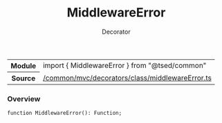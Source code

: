 
<header class="symbol-info-header"><h1 id="middlewareerror">MiddlewareError</h1><label class="symbol-info-type-label decorator">Decorator</label></header>
<!-- summary -->
<section class="symbol-info"><table class="is-full-width"><tbody><tr><th>Module</th><td><div class="lang-typescript"><span class="token keyword">import</span> { MiddlewareError }&nbsp;<span class="token keyword">from</span>&nbsp;<span class="token string">"@tsed/common"</span></div></td></tr><tr><th>Source</th><td><a href="https://github.com/Romakita/ts-express-decorators/blob/v4.14.0/src//common/mvc/decorators/class/middlewareError.ts#L0-L0">/common/mvc/decorators/class/middlewareError.ts</a></td></tr></tbody></table></section>
<!-- overview -->


### Overview


<pre><code class="typescript-lang ">function <span class="token function">MiddlewareError</span><span class="token punctuation">(</span><span class="token punctuation">)</span><span class="token punctuation">:</span> Function<span class="token punctuation">;</span></code></pre>


<!-- Parameters -->

<!-- Description -->

<!-- Members -->

